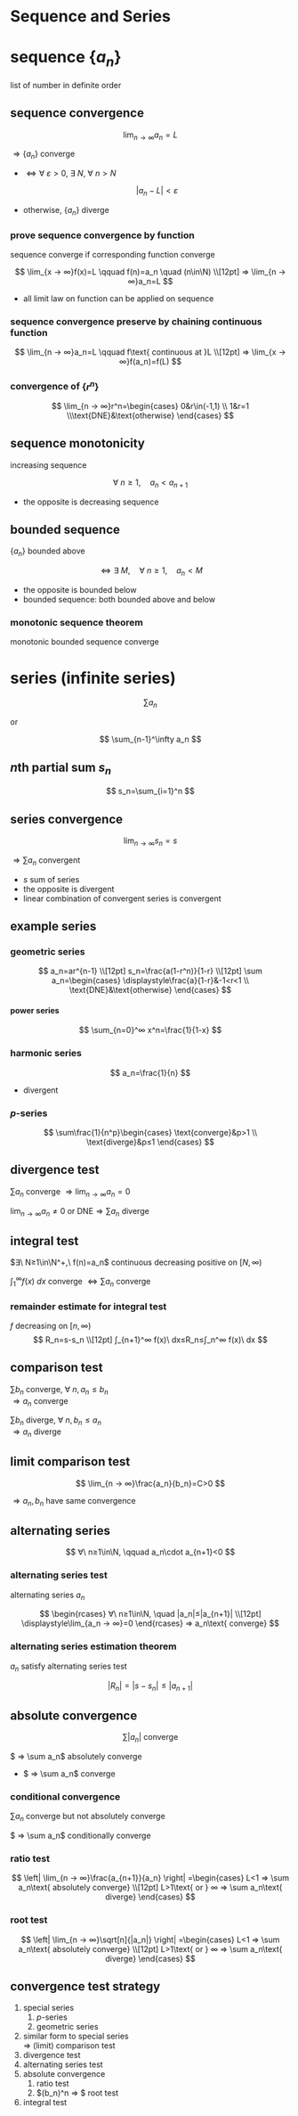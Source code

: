 # Sequence and Series

# sequence $\{a_n\}$

list of number in definite order

## sequence convergence

$$
\lim_{n → ∞}a_n=L
$$

$⇒ \{a_n\}$ converge

- $⇔ ∀\ \varepsilon>0,\ ∃\ N,\ ∀\ n>N$

    $$
    |a_n-L|<\varepsilon
    $$

- otherwise, $\{a_n\}$ diverge

### prove sequence convergence by function

sequence converge if corresponding function converge

$$
\lim_{x → ∞}f(x)=L
\qquad
f(n)=a_n
\quad
(n\in\N)
\\[12pt]
⇒ \lim_{n → ∞}a_n=L
$$

- all limit law on function can be applied on sequence

### sequence convergence preserve by chaining continuous function

$$
\lim_{n → ∞}a_n=L
\qquad
f\text{ continuous at }L
\\[12pt]
⇒ \lim_{x → ∞}f(a_n)=f(L)
$$

### convergence of $\{r^n\}$

$$
\lim_{n → ∞}r^n=\begin{cases}
    0&r\in(-1,1)
    \\
    1&r=1
    \\\text{DNE}&\text{otherwise}
\end{cases}
$$

## sequence monotonicity

increasing sequence

$$
∀\ n≥1,
\quad
a_n<a_{n+1}
$$

- the opposite is decreasing sequence

## bounded sequence

$\{a_n\}$ bounded above

$$
⇔ ∃\ M,
\quad ∀\ n≥1,
\quad
a_n<M
$$

- the opposite is bounded below
- bounded sequence: both bounded above and below

### monotonic sequence theorem

monotonic bounded sequence converge

# series (infinite series)

$$
\sum a_n
$$

or

$$
\sum_{n-1}^\infty a_n
$$

## $n$th partial sum $s_n$

$$
s_n=\sum_{i=1}^n
$$

## series convergence

$$
\lim_{n → ∞}s_n=s
$$

$⇒\sum a_n$ convergent

- $s$ sum of series
- the opposite is divergent
- linear combination of convergent series is convergent

## example series

### geometric series

$$
a_n=ar^{n-1}
\\[12pt]
s_n=\frac{a(1-r^n)}{1-r}
\\[12pt]
\sum a_n=\begin{cases}
    \displaystyle\frac{a}{1-r}&-1<r<1
    \\
    \text{DNE}&\text{otherwise}
\end{cases}
$$

#### power series

$$
\sum_{n=0}^∞ x^n=\frac{1}{1-x}
$$

### harmonic series

$$
a_n=\frac{1}{n}
$$

- divergent

### $p$-series

$$
\sum\frac{1}{n^p}\begin{cases}
    \text{converge}&p>1
    \\
    \text{diverge}&p≤1
\end{cases}
$$

## divergence test

$\sum a_n$ converge $⇒ \displaystyle\lim_{n → ∞}a_n=0$

$\displaystyle\lim_{n → ∞}a_n≠0\text{ or DNE} ⇒ \sum a_n$ diverge

## integral test

$∃\ N≥1\in\N^+,\ f(n)=a_n$ continuous decreasing positive on $[N,∞)$

$∫_1^∞ f(x)\ dx$ converge $⇔ \sum a_n$ converge

### remainder estimate for integral test

$f$ decreasing on $[n,∞)$
$$
R_n=s-s_n
\\[12pt]
∫_{n+1}^∞ f(x)\ dx≤R_n≤∫_n^∞ f(x)\ dx
$$

## comparison test

$\sum b_n$ converge, $∀\ n,a_n≤b_n$\
$⇒ a_n$ converge

$\sum b_n$ diverge, $∀\ n,b_n≤a_n$\
$⇒ a_n$ diverge

## limit comparison test

$$
\lim_{n → ∞}\frac{a_n}{b_n}=C>0
$$

$⇒ a_n,b_n$ have same convergence

## alternating series

$$
∀\ n≥1\in\N,
\qquad
a_n\cdot a_{n+1}<0
$$

### alternating series test

alternating series $a_n$

$$
\begin{rcases}
    ∀\ n≥1\in\N,
    \quad
    |a_n|≤|a_{n+1}|
    \\[12pt]
    \displaystyle\lim_{a_n → ∞}=0
\end{rcases}
⇒ a_n\text{ converge}
$$

### alternating series estimation theorem

$a_n$ satisfy alternating series test

$$
|R_n|=|s-s_n|≤|a_{n+1}|
$$

## absolute convergence

$$
\sum|a_n|\text{ converge}
$$

$ ⇒ \sum a_n$ absolutely converge

- $ ⇒ \sum a_n$ converge

### conditional convergence

$\sum a_n$ converge but not absolutely converge

$ ⇒ \sum a_n$ conditionally converge

### ratio test

$$
\left|
    \lim_{n → ∞}\frac{a_{n+1}}{a_n}
\right|
=\begin{cases}
    L<1 ⇒ \sum a_n\text{ absolutely converge}
    \\[12pt]
    L>1\text{ or } ∞ ⇒ \sum a_n\text{ diverge}
\end{cases}
$$

### root test

$$
\left|
    \lim_{n → ∞}\sqrt[n]{|a_n|}
\right|
=\begin{cases}
    L<1 ⇒ \sum a_n\text{ absolutely converge}
    \\[12pt]
    L>1\text{ or } ∞ ⇒ \sum a_n\text{ diverge}
\end{cases}
$$

## convergence test strategy

1. special series
    1. $p$-series
    1. geometric series
1. similar form to special series\
    $⇒$ (limit) comparison test
1. divergence test
1. alternating series test
1. absolute convergence
    1. ratio test
    1. $(b_n)^n ⇒ $ root test
1. integral test
